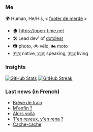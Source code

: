 ### Me

🌍 Human, He/His, « [footer de merde](https://open-time.net/post/2013/07/17/La-veritable-histoire-du-Footer-de-merde-) » 
* 🏠 https://open-time.net 
* 🛠️ Lead dev' of [dotclear](https://git.dotclear.org/dev/dotclear)
* 📷 photo, 🚲 vélo, 🏍️ moto 
* 🇫🇷 native, 🇬🇧 speaking, 🇪🇺 living

### Insights

[![GitHub Stats](https://github-readme-stats-sigma-five.vercel.app/api?username=franck-paul)](https://github.com/franck-paul)
[![GitHub Streak](https://github-readme-streak-stats.herokuapp.com?user=franck-paul)](https://git.io/streak-stats)

### Last news (in French)

<!-- BLOG-POST-LIST:START -->
- [Brève de train](https://open-time.net/post/2023/11/10/Breve-de-train)
- [M&#39;enfin ?](https://open-time.net/post/2023/11/09/M-enfin)
- [Alors voilà](https://open-time.net/post/2023/11/08/Alors-voila)
- [T&#39;en reveux, y&#39;en rena ?](https://open-time.net/post/2023/11/07/T-en-reveux-y-en-rena)
- [Cache-cache](https://open-time.net/post/2023/11/06/Cache-cache)
<!-- BLOG-POST-LIST:END -->
